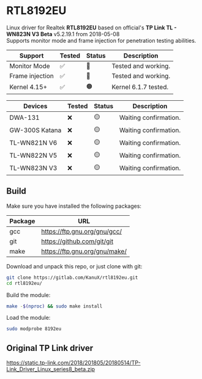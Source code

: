 RTL8192EU
=========
Linux driver for Realtek **RTL8192EU** based on official's **TP Link TL - WN823N V3 Beta** v5.2.19.1 from 2018-05-08<br>
Supports monitor mode and frame injection for penetration testing abilities.

|   Support         |   Tested  |   Status  |   Description                                     |
|-------------------|-----------|-----------|---------------------------------------------------|
|   Monitor Mode    |   ✅      |   🔵      |   Tested and working.                             |
|   Frame injection |   ✅      |   🔵      |   Tested and working.                             |
|   Kernel 4.15+    |   ✅      |   🟠      |   Kernel 6.1.7 tested.                            |

|   Devices         |   Tested  |   Status  |   Description                                     |
|-------------------|-----------|-----------|---------------------------------------------------|
|   DWA-131         |   ❌      |   🟡      |   Waiting confirmation.                           |
|   GW-300S Katana  |   ❌      |   🟡      |   Waiting confirmation.                           |
|   TL-WN821N V6    |   ❌      |   🟡      |   Waiting confirmation.                           |
|   TL-WN822N V5    |   ❌      |   🟡      |   Waiting confirmation.                           |
|   TL-WN823N V3    |   ❌      |   🟡      |   Waiting confirmation.                           |

Build
-----
Make sure you have installed the following packages:

|   Package     |   URL                                             |
|---------------|---------------------------------------------------|
|   gcc         |   https://ftp.gnu.org/gnu/gcc/                    |
|   git         |   https://github.com/git/git                      |
|   make        |   https://ftp.gnu.org/gnu/make/                   |

Download and unpack this repo, or just clone with git:
```sh
git clone https://gitlab.com/KanuX/rtl8192eu.git
cd rtl8192eu/
 ```

Build the module:
 ```sh
make -$(nproc) && sudo make install
 ```
 
Load the module:
 ```sh
 sudo modprobe 8192eu
 ```

 Original TP Link driver
 -----------------------
 https://static.tp-link.com/2018/201805/20180514/TP-Link_Driver_Linux_series8_beta.zip
